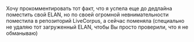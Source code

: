 Хочу прокомментировать тот факт, что я успела еще до дедлайна поместить свой ELAN, но по своей огромной невнимательности поместила в репозиторий LiveCorpus, а сейчас поменяла (специально не удаляю тот загруженный ELAN, чтобы Вы просто проверили, что я не обманываю)

